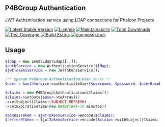 P4BGroup Authentication
---

JWT Authentication service using LDAP connections for Phalcon Projects

[![Latest Stable Version](https://poser.pugx.org/p4bgroup/ldap-jwt-authentication/v/stable)](https://packagist.org/packages/p4bgroup/ldap-jwt-authentication) [![License](https://poser.pugx.org/p4bgroup/ldap-jwt-authentication/license)](https://packagist.org/packages/p4bgroup/ldap-jwt-authentication)  [![Maintainability](https://api.codeclimate.com/v1/badges/69d207e90a5a0382b6a7/maintainability)](https://codeclimate.com/github/P4BGroup/ldap-jwt-authentication/maintainability) [![Total Downloads](https://poser.pugx.org/p4bgroup/ldap-jwt-authentication/downloads)](https://packagist.org/packages/p4bgroup/ldap-jwt-authentication) [![Test Coverage](https://api.codeclimate.com/v1/badges/69d207e90a5a0382b6a7/test_coverage)](https://codeclimate.com/github/P4BGroup/ldap-jwt-authentication/test_coverage) [![Build Status](https://travis-ci.com/P4BGroup/ldap-jwt-authentication.svg?branch=master)](https://travis-ci.com/P4BGroup/ldap-jwt-authentication) [![composer.lock](https://poser.pugx.org/p4bgroup/ldap-jwt-authentication/composerlock)](https://packagist.org/packages/p4bgroup/ldap-jwt-authentication)

Usage
--- 

```php
$ldap = new Zend\Ldap\Ldap([..]);
$authService = new AuthenticationService($ldap);
$jwtTokensService = new JWTTokensService();

/** @param P4BGroup\Authentication\User $user */
$user = $authService->authenticateUser($username, $password, $userBaseDn);

$claims = new P4BGroup\Authentication\Claims();
$claims->setData($user->toArray())
->setSubject(Claims::SUBJECT_REFRESH)
->setExpirationTime(new DateTime(+10 minutes))

$accessToken = $jwtTokensService->encode($claims);
$refreshToken = $jwtTokensService->encode($claims->withSubject(Claims::SUBJECT_REFRESH)->withExpirationTime(new DateTime("+1 hour"));
```

